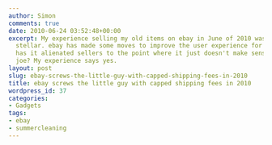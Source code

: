 ```yaml
---
author: Simon
comments: true
date: 2010-06-24 03:52:48+00:00
excerpt: My experience selling my old items on ebay in June of 2010 was less than
  stellar. ebay has made some moves to improve the user experience for buyers but
  has it alienated sellers to the point where it just doesn't make sense for the average
  joe? My experience says yes.
layout: post
slug: ebay-screws-the-little-guy-with-capped-shipping-fees-in-2010
title: ebay screws the little guy with capped shipping fees in 2010
wordpress_id: 37
categories:
- Gadgets
tags:
- ebay
- summercleaning
---
```


